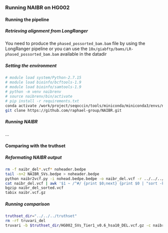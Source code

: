 
### Running NAIBR on HG002

#### Running the pipeline

##### Retrieving alignment from LongRanger

You need to produce the `phased_possorted_bam.bam` file by using the LongRanger pipeline
or you can use the `10x/giabftp/bams/LR-phased_possorted_bam.bam` available in the datadir

##### Setting the environment

```bash
# module load system/Python-2.7.15
# module load bioinfo/bcftools-1.9
# module load bioinfo/samtools-1.9
# python -m venv naibrenv
# source naibrenv/bin/activate
# pip install -r requirements.txt
conda activate /work/project/seqoccin/tools/miniconda/miniconda3/envs/naibr/
git clone https://github.com/raphael-group/NAIBR.git
```

##### Running NAIBR

...

#### Comparing with the truthset

##### Reformating NAIBR output

```bash
rm -f naibr_del*.vcf* noheader.bedpe
tail -n+2 NAIBR_SVs.bedpe > noheader.bedpe
python naibr2vcf.py -i nohead.bedpe.bedpe -o naibr_del.vcf -r ../../../data/genome/hs37d5_hsa10.fa
cat naibr_del.vcf | awk '$1 ~ /^#/ {print $0;next} {print $0 | "sort -k1,1 -k2,2n"}' > naibr_del_sorted.vcf
bgzip naibr_del_sorted.vcf
tabix naibr.vcf.gz
```

##### Running comparison
```bash
truthset_dir="../../../truthset"
rm -rf truvari_del
truvari -b $truthset_dir/HG002_SVs_Tier1_v0.6_hsa10_DEL.vcf.gz -c naibr_del_sorted.vcf.gz --passonly --includebed $truthset_dir/HG002_SVs_Tier1_v0.6_hsa10.bed -o truvari_del --pctsim 0
```
